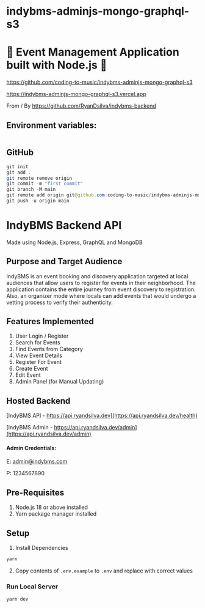 # indybms-adminjs-mongo-graphql-s3

# 🚀 Event Management Application built with Node.js 🚀

https://github.com/coding-to-music/indybms-adminjs-mongo-graphql-s3

https://indybms-adminjs-mongo-graphql-s3.vercel.app

From / By https://github.com/RyanDsilva/indybms-backend

## Environment variables:

```java

```

## GitHub

```java
git init
git add .
git remote remove origin
git commit -m "first commit"
git branch -M main
git remote add origin git@github.com:coding-to-music/indybms-adminjs-mongo-graphql-s3.git
git push -u origin main
```

# IndyBMS Backend API

Made using Node.js, Express, GraphQL and MongoDB

## Purpose and Target Audience
IndyBMS is an event booking and discovery application targeted at local audiences that allow users to register for events in their neighborhood. The application contains the entire journey from event discovery to registration. Also, an organizer mode where locals can add events that would undergo a vetting process to verify their authenticity.

## Features Implemented
1. User Login / Register
2. Search for Events
3. Find Events from Category
4. View Event Details
5. Register For Event
6. Create Event
7. Edit Event
8. Admin Panel (for Manual Updating)

## Hosted Backend

[IndyBMS API - https://api.ryandsilva.dev](https://api.ryandsilva.dev/health)

[IndyBMS Admin - https://api.ryandsilva.dev/admin](https://api.ryandsilva.dev/admin)

#### Admin Credentials:

E: admin@indybms.com

P: 1234567890

## Pre-Requisites
1. Node.js 18 or above installed
2. Yarn package manager installed

## Setup
1. Install Dependencies
```sh
yarn
```
2. Copy contents of `.env.example` to `.env` and replace with correct values

### Run Local Server
```sh
yarn dev
```